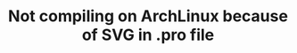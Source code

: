 ---
title: 'Not compiling on ArchLinux because of SVG in .pro file'
redirect_to:
  - 'https://discuss.pencil2d.org/t/not-compiling-on-archlinux-because-of-svg-in-pro-file/715'
---